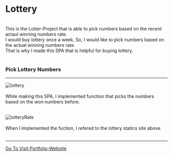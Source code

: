 # Lottery
<br>
This is the Lotter-Project that is able to pick numbers based on the recent actaul winning numbers rate.
<br>
I would buy lottery once a week, So, I would like to pick numbers based on the actual winning numbers rate.
<br>
That is why I made this SPA that is helpful for buying lottery.

<br>
<br>

### Pick Lottery Numbers
<hr>

![lottery](https://user-images.githubusercontent.com/83178592/189125305-9e41895f-c2de-46bc-9ea2-25d3ef623823.gif)
<br>
<br>
While making this SPA, I implemented function that picks the numbers based on the won numbers before.
<br>
<br>

![lotteryRate](https://user-images.githubusercontent.com/83178592/189126515-8a6e799b-d5a7-466b-869c-3632465ba79e.gif)
<br>
<br>
When I implemented the fuction, I refered to the lottery statics site above.
<br>
<br>

<hr>
<a href="https://bvbfd.github.io/Lottery-Project/">Go To Visit Portfolio-Website</a>

